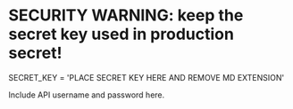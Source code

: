 # SECURITY WARNING: keep the secret key used in production secret!
SECRET_KEY = 'PLACE SECRET KEY HERE AND REMOVE MD EXTENSION'

Include API username and password here.